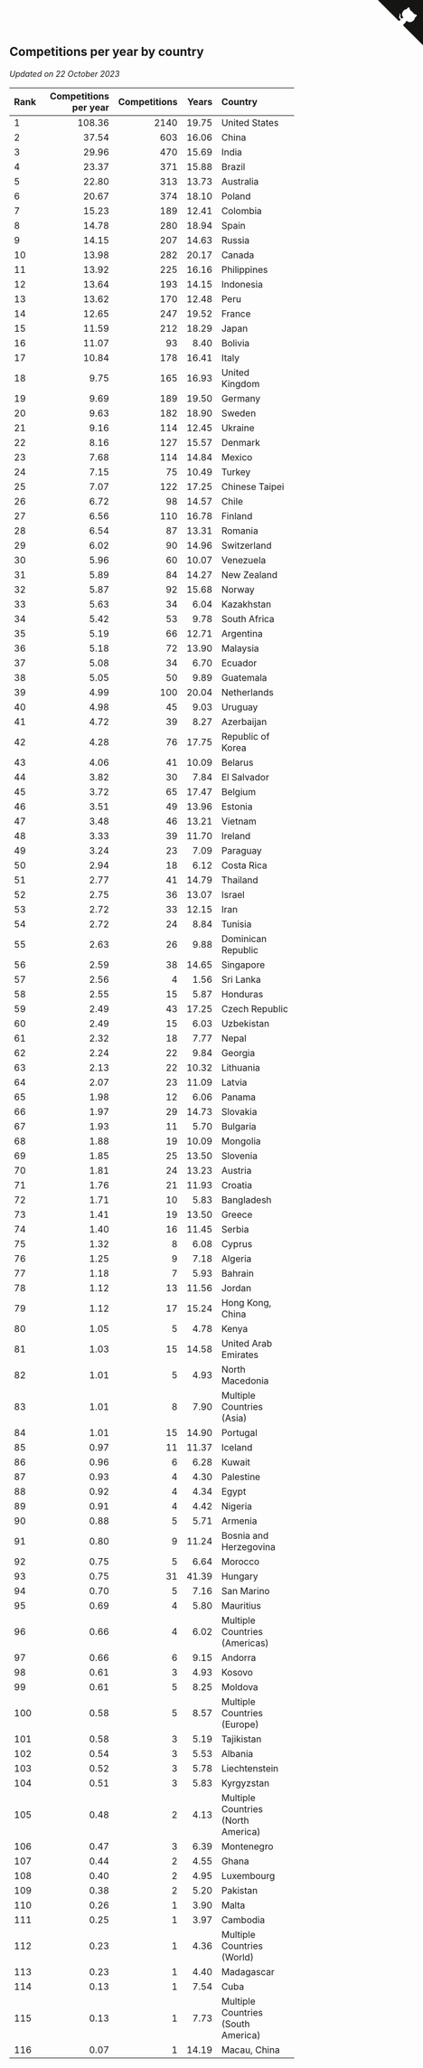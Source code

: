 ## Competitions per year by country

*Updated on 22 October 2023*

| Rank | Competitions per year | Competitions | Years | Country |
| :--- | ---: | ---: | ---: | :--- |
| 1 | 108.36 | 2140 | 19.75 | United States |
| 2 | 37.54 | 603 | 16.06 | China |
| 3 | 29.96 | 470 | 15.69 | India |
| 4 | 23.37 | 371 | 15.88 | Brazil |
| 5 | 22.80 | 313 | 13.73 | Australia |
| 6 | 20.67 | 374 | 18.10 | Poland |
| 7 | 15.23 | 189 | 12.41 | Colombia |
| 8 | 14.78 | 280 | 18.94 | Spain |
| 9 | 14.15 | 207 | 14.63 | Russia |
| 10 | 13.98 | 282 | 20.17 | Canada |
| 11 | 13.92 | 225 | 16.16 | Philippines |
| 12 | 13.64 | 193 | 14.15 | Indonesia |
| 13 | 13.62 | 170 | 12.48 | Peru |
| 14 | 12.65 | 247 | 19.52 | France |
| 15 | 11.59 | 212 | 18.29 | Japan |
| 16 | 11.07 | 93 | 8.40 | Bolivia |
| 17 | 10.84 | 178 | 16.41 | Italy |
| 18 | 9.75 | 165 | 16.93 | United Kingdom |
| 19 | 9.69 | 189 | 19.50 | Germany |
| 20 | 9.63 | 182 | 18.90 | Sweden |
| 21 | 9.16 | 114 | 12.45 | Ukraine |
| 22 | 8.16 | 127 | 15.57 | Denmark |
| 23 | 7.68 | 114 | 14.84 | Mexico |
| 24 | 7.15 | 75 | 10.49 | Turkey |
| 25 | 7.07 | 122 | 17.25 | Chinese Taipei |
| 26 | 6.72 | 98 | 14.57 | Chile |
| 27 | 6.56 | 110 | 16.78 | Finland |
| 28 | 6.54 | 87 | 13.31 | Romania |
| 29 | 6.02 | 90 | 14.96 | Switzerland |
| 30 | 5.96 | 60 | 10.07 | Venezuela |
| 31 | 5.89 | 84 | 14.27 | New Zealand |
| 32 | 5.87 | 92 | 15.68 | Norway |
| 33 | 5.63 | 34 | 6.04 | Kazakhstan |
| 34 | 5.42 | 53 | 9.78 | South Africa |
| 35 | 5.19 | 66 | 12.71 | Argentina |
| 36 | 5.18 | 72 | 13.90 | Malaysia |
| 37 | 5.08 | 34 | 6.70 | Ecuador |
| 38 | 5.05 | 50 | 9.89 | Guatemala |
| 39 | 4.99 | 100 | 20.04 | Netherlands |
| 40 | 4.98 | 45 | 9.03 | Uruguay |
| 41 | 4.72 | 39 | 8.27 | Azerbaijan |
| 42 | 4.28 | 76 | 17.75 | Republic of Korea |
| 43 | 4.06 | 41 | 10.09 | Belarus |
| 44 | 3.82 | 30 | 7.84 | El Salvador |
| 45 | 3.72 | 65 | 17.47 | Belgium |
| 46 | 3.51 | 49 | 13.96 | Estonia |
| 47 | 3.48 | 46 | 13.21 | Vietnam |
| 48 | 3.33 | 39 | 11.70 | Ireland |
| 49 | 3.24 | 23 | 7.09 | Paraguay |
| 50 | 2.94 | 18 | 6.12 | Costa Rica |
| 51 | 2.77 | 41 | 14.79 | Thailand |
| 52 | 2.75 | 36 | 13.07 | Israel |
| 53 | 2.72 | 33 | 12.15 | Iran |
| 54 | 2.72 | 24 | 8.84 | Tunisia |
| 55 | 2.63 | 26 | 9.88 | Dominican Republic |
| 56 | 2.59 | 38 | 14.65 | Singapore |
| 57 | 2.56 | 4 | 1.56 | Sri Lanka |
| 58 | 2.55 | 15 | 5.87 | Honduras |
| 59 | 2.49 | 43 | 17.25 | Czech Republic |
| 60 | 2.49 | 15 | 6.03 | Uzbekistan |
| 61 | 2.32 | 18 | 7.77 | Nepal |
| 62 | 2.24 | 22 | 9.84 | Georgia |
| 63 | 2.13 | 22 | 10.32 | Lithuania |
| 64 | 2.07 | 23 | 11.09 | Latvia |
| 65 | 1.98 | 12 | 6.06 | Panama |
| 66 | 1.97 | 29 | 14.73 | Slovakia |
| 67 | 1.93 | 11 | 5.70 | Bulgaria |
| 68 | 1.88 | 19 | 10.09 | Mongolia |
| 69 | 1.85 | 25 | 13.50 | Slovenia |
| 70 | 1.81 | 24 | 13.23 | Austria |
| 71 | 1.76 | 21 | 11.93 | Croatia |
| 72 | 1.71 | 10 | 5.83 | Bangladesh |
| 73 | 1.41 | 19 | 13.50 | Greece |
| 74 | 1.40 | 16 | 11.45 | Serbia |
| 75 | 1.32 | 8 | 6.08 | Cyprus |
| 76 | 1.25 | 9 | 7.18 | Algeria |
| 77 | 1.18 | 7 | 5.93 | Bahrain |
| 78 | 1.12 | 13 | 11.56 | Jordan |
| 79 | 1.12 | 17 | 15.24 | Hong Kong, China |
| 80 | 1.05 | 5 | 4.78 | Kenya |
| 81 | 1.03 | 15 | 14.58 | United Arab Emirates |
| 82 | 1.01 | 5 | 4.93 | North Macedonia |
| 83 | 1.01 | 8 | 7.90 | Multiple Countries (Asia) |
| 84 | 1.01 | 15 | 14.90 | Portugal |
| 85 | 0.97 | 11 | 11.37 | Iceland |
| 86 | 0.96 | 6 | 6.28 | Kuwait |
| 87 | 0.93 | 4 | 4.30 | Palestine |
| 88 | 0.92 | 4 | 4.34 | Egypt |
| 89 | 0.91 | 4 | 4.42 | Nigeria |
| 90 | 0.88 | 5 | 5.71 | Armenia |
| 91 | 0.80 | 9 | 11.24 | Bosnia and Herzegovina |
| 92 | 0.75 | 5 | 6.64 | Morocco |
| 93 | 0.75 | 31 | 41.39 | Hungary |
| 94 | 0.70 | 5 | 7.16 | San Marino |
| 95 | 0.69 | 4 | 5.80 | Mauritius |
| 96 | 0.66 | 4 | 6.02 | Multiple Countries (Americas) |
| 97 | 0.66 | 6 | 9.15 | Andorra |
| 98 | 0.61 | 3 | 4.93 | Kosovo |
| 99 | 0.61 | 5 | 8.25 | Moldova |
| 100 | 0.58 | 5 | 8.57 | Multiple Countries (Europe) |
| 101 | 0.58 | 3 | 5.19 | Tajikistan |
| 102 | 0.54 | 3 | 5.53 | Albania |
| 103 | 0.52 | 3 | 5.78 | Liechtenstein |
| 104 | 0.51 | 3 | 5.83 | Kyrgyzstan |
| 105 | 0.48 | 2 | 4.13 | Multiple Countries (North America) |
| 106 | 0.47 | 3 | 6.39 | Montenegro |
| 107 | 0.44 | 2 | 4.55 | Ghana |
| 108 | 0.40 | 2 | 4.95 | Luxembourg |
| 109 | 0.38 | 2 | 5.20 | Pakistan |
| 110 | 0.26 | 1 | 3.90 | Malta |
| 111 | 0.25 | 1 | 3.97 | Cambodia |
| 112 | 0.23 | 1 | 4.36 | Multiple Countries (World) |
| 113 | 0.23 | 1 | 4.40 | Madagascar |
| 114 | 0.13 | 1 | 7.54 | Cuba |
| 115 | 0.13 | 1 | 7.73 | Multiple Countries (South America) |
| 116 | 0.07 | 1 | 14.19 | Macau, China |


<a href="https://github.com/JustinTimeCuber/wca_statistics" class="github-corner" aria-label="View source on Github"><svg width="80" height="80" viewBox="0 0 250 250" style="fill:#151513; color:#fff; position: absolute; top: 0; border: 0; right: 0;" aria-hidden="true"><path d="M0,0 L115,115 L130,115 L142,142 L250,250 L250,0 Z"></path><path d="M128.3,109.0 C113.8,99.7 119.0,89.6 119.0,89.6 C122.0,82.7 120.5,78.6 120.5,78.6 C119.2,72.0 123.4,76.3 123.4,76.3 C127.3,80.9 125.5,87.3 125.5,87.3 C122.9,97.6 130.6,101.9 134.4,103.2" fill="currentColor" style="transform-origin: 130px 106px;" class="octo-arm"></path><path d="M115.0,115.0 C114.9,115.1 118.7,116.5 119.8,115.4 L133.7,101.6 C136.9,99.2 139.9,98.4 142.2,98.6 C133.8,88.0 127.5,74.4 143.8,58.0 C148.5,53.4 154.0,51.2 159.7,51.0 C160.3,49.4 163.2,43.6 171.4,40.1 C171.4,40.1 176.1,42.5 178.8,56.2 C183.1,58.6 187.2,61.8 190.9,65.4 C194.5,69.0 197.7,73.2 200.1,77.6 C213.8,80.2 216.3,84.9 216.3,84.9 C212.7,93.1 206.9,96.0 205.4,96.6 C205.1,102.4 203.0,107.8 198.3,112.5 C181.9,128.9 168.3,122.5 157.7,114.1 C157.9,116.9 156.7,120.9 152.7,124.9 L141.0,136.5 C139.8,137.7 141.6,141.9 141.8,141.8 Z" fill="currentColor" class="octo-body"></path></svg></a><style>.github-corner:hover .octo-arm{animation:octocat-wave 560ms ease-in-out}@keyframes octocat-wave{0%,100%{transform:rotate(0)}20%,60%{transform:rotate(-25deg)}40%,80%{transform:rotate(10deg)}}@media (max-width:500px){.github-corner:hover .octo-arm{animation:none}.github-corner .octo-arm{animation:octocat-wave 560ms ease-in-out}}</style>

